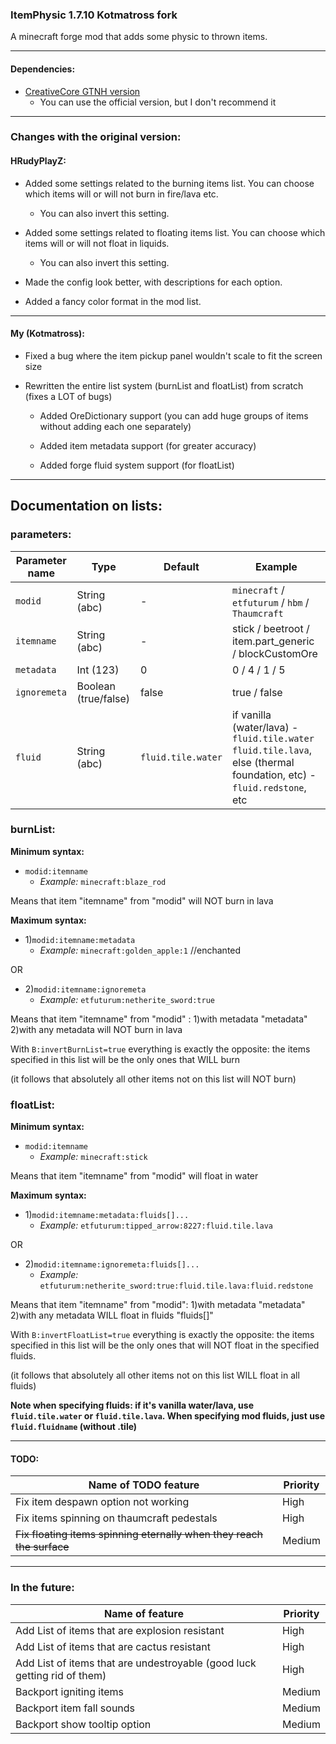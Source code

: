 ### ItemPhysic 1.7.10 Kotmatross fork
A minecraft forge mod that adds some physic to thrown items.

---

#### Dependencies:
- [CreativeCore GTNH version](https://github.com/GTNewHorizons/CreativeCore/releases)
  - You can use the official version, but I don't recommend it

---
### Changes with the original version:


#### HRudyPlayZ:
- Added some settings related to the burning items list. You can choose which items will or will not burn in fire/lava etc.

  - You can also invert this setting.

- Added some settings related to floating items list. You can choose which items will or will not float in liquids.

  - You can also invert this setting.

- Made the config look better, with descriptions for each option.

- Added a fancy color format in the mod list.

---
#### My (Kotmatross):

- Fixed a bug where the item pickup panel wouldn't scale to fit the screen size


- Rewritten the entire list system (burnList and floatList) from scratch (fixes a LOT of bugs)
  - Added OreDictionary support (you can add huge groups of items without adding each one separately)

  - Added item metadata support (for greater accuracy)

  - Added forge fluid system support (for floatList)

---

## Documentation on lists:

### parameters:


| Parameter name | Type                 | Default            | Example                                                                                                                |
|----------------|----------------------|--------------------|------------------------------------------------------------------------------------------------------------------------|
| `modid`        | String (abc)         | -                  | `minecraft` / `etfuturum` / `hbm` / `Thaumcraft`                                                                       |
| `itemname`     | String (abc)         | -                  | stick / beetroot / item.part_generic / blockCustomOre                                                                  |
| `metadata`     | Int (123)            | 0                  | 0 / 4 / 1 / 5                                                                                                          |
| `ignoremeta`   | Boolean (true/false) | false              | true / false                                                                                                           |
| `fluid`        | String (abc)         | `fluid.tile.water` | if vanilla (water/lava) - `fluid.tile.water` `fluid.tile.lava`, else (thermal foundation, etc) - `fluid.redstone`, etc |




### burnList:

**Minimum syntax:**

* `modid:itemname`
  - *Example:* `minecraft:blaze_rod`

Means that item "itemname" from "modid" will NOT burn in lava

**Maximum syntax:**

* 1)`modid:itemname:metadata`
  - *Example:* `minecraft:golden_apple:1` //enchanted

OR

* 2)`modid:itemname:ignoremeta`
  - *Example:* `etfuturum:netherite_sword:true`

Means that item "itemname" from "modid" : 1)with metadata "metadata" 2)with any metadata will NOT burn in lava

With `B:invertBurnList=true` everything is exactly the opposite: the items specified in this list will be the only ones that WILL burn

(it follows that absolutely all other items not on this list will NOT burn)

### floatList:

**Minimum syntax:**

* `modid:itemname`
  - *Example:* `minecraft:stick`

Means that item "itemname" from "modid" will float in water

**Maximum syntax:**

* 1)`modid:itemname:metadata:fluids[]...`
  - *Example:* `etfuturum:tipped_arrow:8227:fluid.tile.lava`

OR

* 2)`modid:itemname:ignoremeta:fluids[]...`
  - *Example:* `etfuturum:netherite_sword:true:fluid.tile.lava:fluid.redstone`

Means that item "itemname" from "modid": 1)with metadata "metadata" 2)with any metadata WILL float in fluids "fluids[]"

With `B:invertFloatList=true` everything is exactly the opposite: the items specified in this list will be the only ones that will NOT float in the specified fluids.

(it follows that absolutely all other items not on this list WILL float in all fluids)

**Note when specifying fluids: if it's vanilla water/lava, use `fluid.tile.water` or `fluid.tile.lava`. When specifying mod fluids, just use `fluid.fluidname` (without .tile)**

---

#### TODO:

| Name of TODO feature                                                  | Priority |
|-----------------------------------------------------------------------|----------|
| Fix item despawn option not working                                   | High     |
| Fix items spinning on thaumcraft pedestals                            | High     |
| ~~Fix floating items spinning eternally when they reach the surface~~ | Medium   |

---

### In the future:

| Name of feature                                                          | Priority |
|--------------------------------------------------------------------------|----------|
| Add List of items that are explosion resistant                           | High     |
| Add List of items that are cactus resistant                              | High     |
| Add List of items that are undestroyable (good luck getting rid of them) | High     |
| Backport igniting items                                                  | Medium   |
| Backport item fall sounds                                                | Medium   |
| Backport show tooltip option                                             | Medium   |
